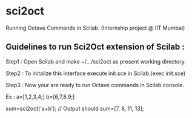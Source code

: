 # sci2oct
Running Octave Commands in Scilab. (Internship project @ IIT Mumbai)

Guidelines to run Sci2Oct extension of Scilab :
----------------------------------

Step1 : Open Scilab and make ~/.../sci2oct as present working directory.

Step2 : To initailze this interface execute init.sce in Scilab.(exec init.sce)

Step3 : Now your are ready to run Octave commands in Scilab console.

Ex : 
a=[1,2,3,4;]
b=[6,7,8,9;]

sum=sci2oct('a+b'); // Output should sum=[7, 8, 11, 13];
